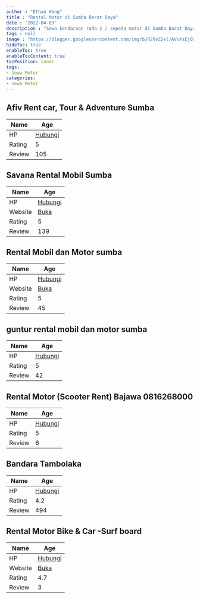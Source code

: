 ```yaml
---
author : "Ethan Wang"
title : "Rental Motor di Sumba Barat Daya"
date : "2022-04-03"
description : "Sewa kendaraan roda 2 / sepeda motor di Sumba Barat Daya"
tags : null
image : "https://blogger.googleusercontent.com/img/b/R29vZ2xl/AVvXsEjQSTwA__M8W7vvB9fT_Rxe4h6LvvapIiG2zvRMG0ZANL3CAhQlRwwq0niX5RVLrJQ0n6HzDHnnRES7bY3nbL6PeDCnssA7YZ_QyYWFK7phJ0wMxp3E4BRBWP8Jm3sb3Inx7Pz4yrz-Hf9KrsRpmE4BQ9duDxxwtBDJIRQxMicasxddCOeIXQrZlslS5Q/w300-h200/rental-motor-di-sumba-barat-daya.png"
hideToc: true
enableToc: true
enableTocContent: true
tocPosition: inner
tags:
- Sewa Motor
categories:
- Sewa Motor
---
```



## Afiv Rent car, Tour &amp; Adventure Sumba

Name | Age
--------|------
HP | [Hubungi](https://pcandroidplayer.blogspot.com/?clayads=https://getnumber.ndower.dev?phone=MDgxMjM2MjM2NjYz)
Rating | 5
Review | 105


## Savana Rental Mobil Sumba

Name | Age
--------|------
HP | [Hubungi](https://pcandroidplayer.blogspot.com/?clayads=https://getnumber.ndower.dev?phone=MDg1MjUzMzc3MTQy)
Website | [Buka](https://pcandroidplayer.blogspot.com/?clayads=aHR0cHM6Ly9zYXZhbmFyZW50YWxzdW1iYS5jb20v) 
Rating | 5
Review | 139


## Rental Mobil dan Motor sumba

Name | Age
--------|------
HP | [Hubungi](https://pcandroidplayer.blogspot.com/?clayads=https://getnumber.ndower.dev?phone=)
Website | [Buka](https://pcandroidplayer.blogspot.com/?clayads=aHR0cDovL3d3dy5qYWxhbmphbGFuc3VtYmEuY29tLw==) 
Rating | 5
Review | 45


## guntur rental mobil dan motor sumba

Name | Age
--------|------
HP | [Hubungi](https://pcandroidplayer.blogspot.com/?clayads=https://getnumber.ndower.dev?phone=MDg4MTI4MTc5NTQ=)
Rating | 5
Review | 42


## Rental Motor (Scooter Rent) Bajawa 0816268000

Name | Age
--------|------
HP | [Hubungi](https://pcandroidplayer.blogspot.com/?clayads=https://getnumber.ndower.dev?phone=MDgyMzMwNjE5NjE5)
Rating | 5
Review | 6


## Bandara Tambolaka

Name | Age
--------|------
HP | [Hubungi](https://pcandroidplayer.blogspot.com/?clayads=https://getnumber.ndower.dev?phone=MDM4NzI1MjQwNTc=)
Rating | 4.2
Review | 494


## Rental Motor Bike &amp; Car -Surf board

Name | Age
--------|------
HP | [Hubungi](https://pcandroidplayer.blogspot.com/?clayads=https://getnumber.ndower.dev?phone=MDgxMjM4MTE1Njc3)
Website | [Buka](https://pcandroidplayer.blogspot.com/?clayads=aHR0cDovL3d3dy5yZW50YWxtb3RvcmJpa2UuY29tLw==) 
Rating | 4.7
Review | 3


